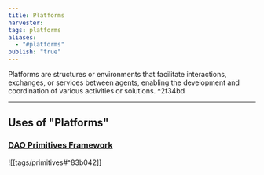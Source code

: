 ```yaml
---
title: Platforms
harvester: 
tags: platforms
aliases:
  - "#platforms"
publish: "true"
---
```


Platforms are structures or environments that facilitate interactions, exchanges, or services between [agents](tags/agents.md), enabling the development and coordination of various activities or solutions. ^2f34bd

---

## Uses of "Platforms"

### [DAO Primitives Framework](tags/primitives.md#^a80a6b)

![[tags/primitives#^83b042]]